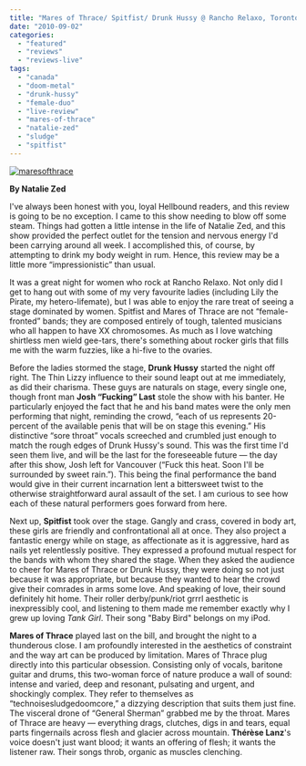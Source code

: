 ```yaml
---
title: "Mares of Thrace/ Spitfist/ Drunk Hussy @ Rancho Relaxo, Toronto ON, August 14, 2010"
date: "2010-09-02"
categories: 
  - "featured"
  - "reviews"
  - "reviews-live"
tags: 
  - "canada"
  - "doom-metal"
  - "drunk-hussy"
  - "female-duo"
  - "live-review"
  - "mares-of-thrace"
  - "natalie-zed"
  - "sludge"
  - "spitfist"
---
```


[![](http://www.hellbound.ca/wp-content/uploads/2010/09/maresofthrace-300x236.jpg "maresofthrace")](http://www.hellbound.ca/wp-content/uploads/2010/09/maresofthrace.jpg)

**By Natalie Zed**

I've always been honest with you, loyal Hellbound readers, and this review is going to be no exception. I came to this show needing to blow off some steam. Things had gotten a little intense in the life of Natalie Zed, and this show provided the perfect outlet for the tension and nervous energy I'd been carrying around all week. I accomplished this, of course, by attempting to drink my body weight in rum. Hence, this review may be a little more “impressionistic” than usual.

It was a great night for women who rock at Rancho Relaxo. Not only did I get to hang out with some of my very favourite ladies (including Lily the Pirate, my hetero-lifemate), but I was able to enjoy the rare treat of seeing a stage dominated by women. Spitfist and Mares of Thrace are not “female-fronted” bands; they are composed entirely of tough, talented musicians who all happen to have XX chromosomes. As much as I love watching shirtless men wield gee-tars, there's something about rocker girls that fills me with the warm fuzzies, like a hi-five to the ovaries.

Before the ladies stormed the stage, **Drunk Hussy** started the night off right. The Thin Lizzy influence to their sound leapt out at me immediately, as did their charisma. These guys are naturals on stage, every single one, though front man **Josh “Fucking” Last** stole the show with his banter. He particularly enjoyed the fact that he and his band mates were the only men performing that night, reminding the crowd, “each of us represents 20-percent of the available penis that will be on stage this evening.” His distinctive “sore throat” vocals screeched and crumbled just enough to match the rough edges of Drunk Hussy's sound. This was the first time I'd seen them live, and will be the last for the foreseeable future — the day after this show, Josh left for Vancouver (“Fuck this heat. Soon I'll be surrounded by sweet rain.”). This being the final performance the band would give in their current incarnation lent a bittersweet twist to the otherwise straightforward aural assault of the set. I am curious to see how each of these natural performers goes forward from here.

Next up, **Spitfist** took over the stage. Gangly and crass, covered in body art, these girls are friendly and confrontational all at once. They also project a fantastic energy while on stage, as affectionate as it is aggressive, hard as nails yet relentlessly positive. They expressed a profound mutual respect for the bands with whom they shared the stage. When they asked the audience to cheer for Mares of Thrace or Drunk Hussy, they were doing so not just because it was appropriate, but because they wanted to hear the crowd give their comrades in arms some love. And speaking of love, their sound definitely hit home. Their roller derby/punk/riot grrrl aesthetic is inexpressibly cool, and listening to them made me remember exactly why I grew up loving _Tank Girl_. Their song "Baby Bird" belongs on my iPod.

**Mares of Thrace** played last on the bill, and brought the night to a thunderous close. I am profoundly interested in the aesthetics of constraint and the way art can be produced by limitation. Mares of Thrace plug directly into this particular obsession. Consisting only of vocals, baritone guitar and drums, this two-woman force of nature produce a wall of sound: intense and varied, deep and resonant, pulsating and urgent, and shockingly complex. They refer to themselves as “technoisesludgedoomcore,” a dizzying description that suits them just fine. The visceral drone of “General Sherman” grabbed me by the throat. Mares of Thrace are heavy — everything drags, clutches, digs in and tears, equal parts fingernails across flesh and glacier across mountain. **Thérèse Lanz**'s voice doesn't just want blood; it wants an offering of flesh; it wants the listener raw. Their songs throb, organic as muscles clenching.
